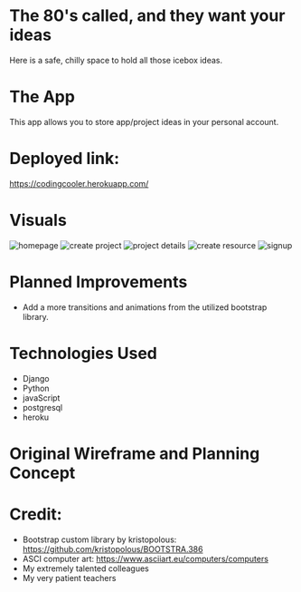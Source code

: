 #  The 80's called, and they want your ideas
Here is a safe, chilly space to hold all those icebox ideas. 

# The App
This app allows you to store app/project ideas in your personal account.

# Deployed link:
https://codingcooler.herokuapp.com/

# Visuals

![homepage]()
![create project]()
![project details]()
![create resource]()
![signup]()

# Planned Improvements
* Add a more transitions and animations from the utilized bootstrap library.

# Technologies Used
* Django
* Python
* javaScript
* postgresql
* heroku

# Original Wireframe and Planning Concept


# Credit:
* Bootstrap custom library by kristopolous: https://github.com/kristopolous/BOOTSTRA.386
* ASCI computer art: https://www.asciiart.eu/computers/computers
* My extremely talented colleagues
* My very patient teachers
